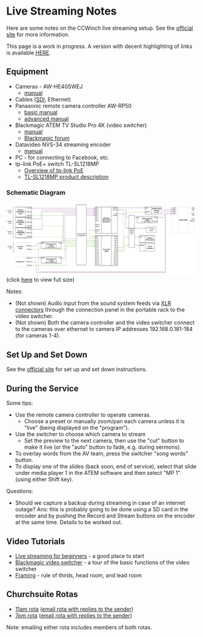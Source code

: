 # Live Streaming Notes

Here are some notes on the CCWinch live streaming setup. See the [official site](https://www.ccwinch.org.uk/streaming) for more information.

This page is a work in progress. A version with decent highlighting of links is available [HERE](https://gist.github.com/glyn/e7b5a01fa2684bc8c0f7eef80b997f56).

## Equipment

* Cameras - AW-HE40SWEJ
  - [manual](https://pro-av.panasonic.net/manual/pdf/AW-HE40PE_Operations(SQW0456)_E.pdf)
* Cables ([SDI](https://en.wikipedia.org/wiki/Serial_digital_interface), Ethernet)
* Panasonic remote camera controller AW-RP50
  - [basic manual](https://pro-av.panasonic.net/manual/pdf/AW-RP50N(3TR006515FAA)_E.pdf)
  - [advanced manual](https://pro-av.panasonic.net/manual/pdf/AW-RP50N(3TR006602FAA)_E.pdf)
* Blackmagic ATEM TV Studio Pro 4K (video switcher)
  - [manual](https://documents.blackmagicdesign.com/uk/UserManuals/ATEM_Television_Studio_Switchers_Manual.pdf?_v=1594364410000)
  - [Blackmagic forum](https://forum.blackmagicdesign.com/)
* Datavideo NVS-34 streaming encoder
  - [manual](https://www.datavideo.com/us/file/download?id=3412)
* PC - for connecting to Facebook, etc.
* tp-link PoE+ switch TL-SL1218MP
  - [Overview of tp-link PoE](https://www.tp-link.com/uk/solution/poe/)
  - [TL-SL1218MP product description](https://www.tp-link.com/uk/business-networking/poe-switch/tl-sl1218mp/)

### Schematic Diagram

![](./images/schematic.png)
(click [here](./images/schematic.png) to view full size)

Notes:
* (Not shown) Audio input from the sound system feeds via [XLR connectors](https://en.wikipedia.org/wiki/XLR_connector) through the connection panel in the portable rack to the video switcher.
* (Not shown) Both the camera controller and the video switcher connect to the cameras over ethernet to camera IP addresses 192.168.0.181-184 (for cameras 1-4).

## Set Up and Set Down

See the [official site](https://www.ccwinch.org.uk/streaming) for set up and set down instructions.

## During the Service

Some tips:
* Use the remote camera controller to operate cameras.
  - Choose a preset or manually zoom/pan each camera unless it is "live" (being displayed on the "program").
* Use the switcher to choose which camera to stream
  - Set the preview to the next camera, then use the "cut" button to make it live (or the "auto" button to fade, e.g. during sermons).
* To overlay words from the AV team, press the switcher "song words" button.
* To display one of the slides (back soon, end of service), select that slide under media player 1 in the ATEM software and then select "MP 1" (using either Shift key).

Questions:
* Should we capture a backup during streaming in case of an internet outage? Ans: this is probably going to be done using a SD card in the encoder and by pushing the Record and Stream buttons on the encoder at the same time. Details to be worked out.

## Video Tutorials

* [Live streaming for beginners](https://www.youtube.com/watch?v=mXTADKmZOnY) - a good place to start
* [Blackmagic video switcher](https://www.youtube.com/watch?v=mYE3LSh2ZKY) - a tour of the basic functions of the video switcher
* [Framing](https://www.youtube.com/watch?v=hC3clRr7K70) - rule of thirds, head room, and lead room

## Churchsuite Rotas

* [11am rota](https://ccwinch.churchsuite.co.uk/my/rotas/464) ([email rota with replies to the sender](mailto:ccwinch-r-ylif1x73-private@in.churchsuite.co.uk))
* [7pm rota](https://ccwinch.churchsuite.co.uk/my/rotas/465) ([email rota with replies to the sender](mailto:ccwinch-r-ehyhbcwi-private@in.churchsuite.co.uk))

Note: emailing either rota includes members of both rotas.
